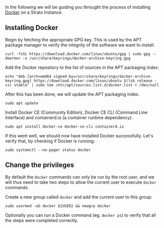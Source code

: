 In the following we will be guiding you throught the process of installing [Docker](https://www.docker.com/) on a Strato Instance.

## Installing Docker
Begin by fetching the appropriate GPG key. This is used by the APT package manager to verify the integrity of the software we want to install.
```
curl -fsSL https://download.docker.com/linux/ubuntu/gpg | sudo gpg --dearmor -o /usr/share/keyrings/docker-archive-keyring.gpg
```

Add the Docker repository to the list of sources in the APT packaging index.
```
echo "deb [arch=amd64 signed-by=/usr/share/keyrings/docker-archive-keyring.gpg] https://download.docker.com/linux/ubuntu $(lsb_release -cs) stable" | sudo tee /etc/apt/sources.list.d/docker.list > /dev/null
```

After this has been done, we will update the APT packaging index.
```
sudo apt update
```

Install Docker CE (Community Edition), Docker CE CLI (Command Line Interface) and containerd.io (a container runtime dependency).
```
sudo apt install docker-ce docker-ce-cli containerd.io
```
If this went well, we should now have installed Docker successfully. Let's verify that, by checking if Docker is running:
```
sudo systemctl --no-pager status docker
```

## Change the privileges
By default the `docker` commands can only be run by the root user, and we will thus need to take two steps to allow the current user to execute `docker` commands. 

Create a new group called `docker` and add the current user to this group:
```
sudo usermod -aG docker ${USER} && newgrp docker
```

Optionally you can run a Docker command (eg. `docker ps`) to verify that all the steps were completed correctly.
